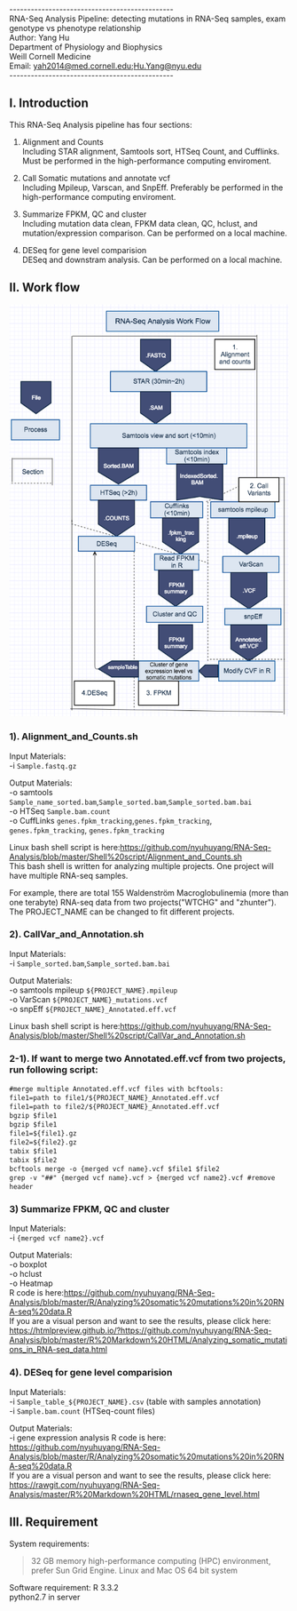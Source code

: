 ----------------------------------------------<br />
RNA-Seq Analysis Pipeline: detecting mutations in RNA-Seq samples, exam genotype vs phenotype relationship<br />
Author: Yang Hu<br />
Department of Physiology and Biophysics<br />
Weill Cornell Medicine<br />
Email: yah2014@med.cornell.edu;Hu.Yang@nyu.edu<br />
----------------------------------------------<br />

## I. Introduction

This RNA-Seq Analysis pipeline has four sections:

1) Alignment and Counts<br />
Including STAR alignment, Samtools sort, HTSeq Count, and Cufflinks. Must be performed in the high-performance computing enviroment.

2) Call Somatic mutations and annotate vcf<br />
Including Mpileup, Varscan, and SnpEff. Preferably be performed in the high-performance computing enviroment.

3) Summarize FPKM, QC and cluster<br />
Including mutation data clean, FPKM data clean, QC, hclust, and mutation/expression comparison. Can be performed on a local machine.

4) DESeq for gene level comparision<br />
DESeq and downstram analysis. Can be performed on a local machine.


## II. Work flow

![plot of chunk Flow_work](vignettes/Flow_work.png)


### 1). Alignment_and_Counts.sh

  Input Materials:<br />
  -i `Sample.fastq.gz`<br />
  
  Output Materials:<br />
  -o samtools `Sample_name_sorted.bam`,`Sample_sorted.bam`,`Sample_sorted.bam.bai`<br />
  -o HTSeq `Sample.bam.count`<br />
  -o CuffLinks `genes.fpkm_tracking`,`genes.fpkm_tracking`, `genes.fpkm_tracking`, `genes.fpkm_tracking`<br />
  
  Linux bash shell script is here:https://github.com/nyuhuyang/RNA-Seq-Analysis/blob/master/Shell%20script/Alignment_and_Counts.sh<br />
  This bash shell is written for analyzing multiple projects. One project will have multiple RNA-seq samples.
  
  For example, there are total 155 Waldenström Macroglobulinemia (more than one terabyte) RNA-seq data from two projects("WTCHG" and "zhunter").<br />
  The PROJECT_NAME can be changed to fit different projects.
  
###  2). CallVar_and_Annotation.sh

  Input Materials:<br />
  -i `Sample_sorted.bam`,`Sample_sorted.bam.bai`<br />
  
  Output Materials:<br />
  -o samtools mpileup `${PROJECT_NAME}.mpileup`<br />
  -o VarScan `${PROJECT_NAME}_mutations.vcf`<br />
  -o snpEff `${PROJECT_NAME}_Annotated.eff.vcf`<br />
  
  Linux bash shell script is here:https://github.com/nyuhuyang/RNA-Seq-Analysis/blob/master/Shell%20script/CallVar_and_Annotation.sh
  
### 2-1). If want to merge two Annotated.eff.vcf from two projects, run following script:


<!-- -->

    #merge multiple Annotated.eff.vcf files with bcftools:
    file1=path to file1/${PROJECT_NAME}_Annotated.eff.vcf
    file1=path to file2/${PROJECT_NAME}_Annotated.eff.vcf
    bgzip $file1
    bgzip $file1
    file1=${file1}.gz
    file2=${file2}.gz
    tabix $file1
    tabix $file2
    bcftools merge -o {merged vcf name}.vcf $file1 $file2
    grep -v "##" {merged vcf name}.vcf > {merged vcf name2}.vcf #remove header   
    
    
### 3) Summarize FPKM, QC and cluster
   Input Materials:<br />
  -i `{merged vcf name2}.vcf`<br />
  
  Output Materials:<br />
  -o boxplot<br />
  -o hclust<br />
  -o Heatmap<br />
  R code is here:https://github.com/nyuhuyang/RNA-Seq-Analysis/blob/master/R/Analyzing%20somatic%20mutations%20in%20RNA-seq%20data.R<br />
    If you are a visual person and want to see the results, please click here: https://htmlpreview.github.io/?https://github.com/nyuhuyang/RNA-Seq-Analysis/blob/master/R%20Markdown%20HTML/Analyzing_somatic_mutations_in_RNA-seq_data.html
  
### 4). DESeq for gene level comparision
   Input Materials:<br />
  -i `Sample_table_${PROJECT_NAME}.csv` (table with samples annotation)<br />
  -i `Sample.bam.count` (HTSeq-count files)<br />
  
  Output Materials:<br />
  -i gene expression analysis
  R code is here: https://github.com/nyuhuyang/RNA-Seq-Analysis/blob/master/R/Analyzing%20somatic%20mutations%20in%20RNA-seq%20data.R<br />
  If you are a visual person and want to see the results, please click here: https://rawgit.com/nyuhuyang/RNA-Seq-Analysis/master/R%20Markdown%20HTML/rnaseq_gene_level.html

 ## III. Requirement
  
  System requirements:
  >32 GB memory high-performance computing (HPC) environment, prefer Sun Grid Engine.
  Linux and Mac OS 64 bit system
  
  Software requirement:
  R 3.3.2<br />
  python2.7 in server
